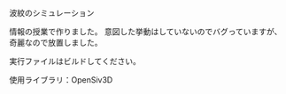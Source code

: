 波紋のシミュレーション

情報の授業で作りました。
意図した挙動はしていないのでバグっていますが、奇麗なので放置しました。

実行ファイルはビルドしてください。

使用ライブラリ：OpenSiv3D
